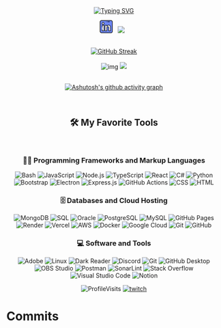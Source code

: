 <div align="center">
<a href="https://git.io/typing-svg"><img src="https://readme-typing-svg.demolab.com?font=Fira+Code&weight=700&size=35&pause=1000&color=76B4F7&center=true&random=false&width=475&lines=Hey+guys%2C+I+am+Edson+!+;Welcome+to+my+profile;FullStack++Developer+;Web+Developer+" alt="Typing SVG" /></a>
</div>
<div align='center'>
  <p align='center'>
    <a href="https://www.linkedin.com/in/edsonlima343"><img height="30" src="https://raw.githubusercontent.com/8bithemant/8bithemant/master/linkedin.png?raw=true"></a>&nbsp;&nbsp;
    <a href="mailto:edsonteles343@gmail.com"><img height="30" src="https://th.bing.com/th/id/OIP.9sT4UWsRfFiy6vPydv3_-QHaHO?pid=ImgDet&rs=1"></a>&nbsp;&nbsp;
  </p>
</div>

<br/>

<div align="center">
    <a href="https://git.io/streak-stats"><img src="https://streak-stats.demolab.com?user=edsuuu&theme=windows-dark&border_radius=5&locale=pt_BR&date_format=j%2Fn%5B%2FY%5D" alt="GitHub Streak" /></a>
</div>
<br/>

<div align="center">
    <img src="https://github-readme-stats.vercel.app/api/top-langs/?username=edsuuu&layout=donut&langs_count=7&theme=github_dark&border_color=00a4ef&bg_color=000000" alt="img" />
    <img src="https://github-readme-stats.vercel.app/api?username=edsuuu&&rank_icon=github&theme=github_dark&border_color=00a4ef&bg_color=000000&show=reviews,prs_merged,prs_merged_percentage" style="height: 280px"/>
</div>
<br>

<div align="center">

[![Ashutosh's github activity graph](https://github-readme-activity-graph.vercel.app/graph?username=edsuuu&bg_color=000000&color=3391ff&line=3391ff&point=ffffff&area=true&hide_border=true)](https://github.com/ashutosh00710/github-readme-activity-graph)

</div>
<br>

<div align="center">
        <h2>🛠️ My Favorite Tools</h2>
        <br/>
        <h3>👨‍💻 Programming Frameworks and Markup Languages</h3>
   <p>
      <img alt="Bash" src="https://img.shields.io/badge/Bash-121011.svg?logo=gnu-bash&logoColor=white">
      <img alt="JavaScript" src="https://img.shields.io/badge/JavaScript-F7DF1E.svg?logo=javascript&logoColor=black">
      <img alt="Node.js" src="https://img.shields.io/badge/Node.js-43853D.svg?logo=node.js&logoColor=white">
      <img alt="TypeScript" src="https://img.shields.io/badge/TypeScript-007ACC.svg?logo=typescript&logoColor=white">
      <img alt="React" src="https://img.shields.io/badge/React-20232a.svg?logo=react&logoColor=%2361DAFB">
      <img alt="C#" src="https://custom-icon-badges.demolab.com/badge/C%23-68217A.svg?logo=cs2&logoColor=white">
      <img alt="Python" src="https://img.shields.io/badge/Python-14354C.svg?logo=python&logoColor=white">
      <img alt="Bootstrap" src="https://img.shields.io/badge/Bootstrap-7952B3.svg?logo=bootstrap&logoColor=white">
      <img alt="Electron" src="https://img.shields.io/badge/Electron-20232e.svg?logo=electron&logoColor=white">
      <img alt="Express.js" src="https://img.shields.io/badge/Express.js-404d59.svg?logo=express&logoColor=white">
      <img alt="GitHub Actions" src="https://img.shields.io/badge/GitHub%20Actions-2671E5.svg?logo=github%20actions&logoColor=white">
      <img alt="CSS" src="https://img.shields.io/badge/CSS-1572B6.svg?logo=css3&logoColor=white">
      <img alt="HTML" src="https://img.shields.io/badge/HTML-E34F26.svg?logo=html5&logoColor=white">
   </p>
   <h3>🗄️ Databases and Cloud Hosting</h3>
   <p>
      <img alt="MongoDB" src="https://img.shields.io/badge/MongoDB-4ea94b.svg?logo=mongodb&logoColor=white">
      <img alt="SQL" src="https://custom-icon-badges.demolab.com/badge/SQL-025E8C.svg?logo=database&logoColor=white">
      <img alt="Oracle" src="https://img.shields.io/badge/Oracle-F00000.svg?logo=oracle&logoColor=white">
      <img alt="PostgreSQL" src="https://img.shields.io/badge/PostgreSQL-316192.svg?logo=postgresql&logoColor=white">
      <img alt="MySQL" src="https://img.shields.io/badge/MySQL-00f.svg?logo=mysql&logoColor=white">
      <img alt="GitHub Pages" src="https://img.shields.io/badge/GitHub%20Pages-327FC7.svg?logo=github&logoColor=white">
      <img alt="Render" src="https://img.shields.io/badge/Render-00979D.svg?logo=render&logoColor=white">
      <img alt="Vercel" src="https://img.shields.io/badge/Vercel-000000.svg?logo=vercel&logoColor=white">
      <img alt="AWS" src="https://img.shields.io/badge/-AWS-000?&logo=Amazon-AWS&logoColor=F90">
      <img alt="Docker" src="https://img.shields.io/badge/-Docker-000?&logo=Docker">
      <img alt="Google Cloud" src="https://img.shields.io/badge/Google%20Cloud-black?style=flat-square&logo=google-cloud">
      <img alt="Git" src="https://img.shields.io/badge/-Git-black?style=flat-square&logo=git">
      <img alt="GitHub" src="https://img.shields.io/badge/-GitHub-181717?style=flat-square&logo=github">
   </p>
   <h3>💻 Software and Tools</h3>
   <p>
      <img alt="Adobe" src="https://img.shields.io/badge/Adobe-FF0000.svg?logo=adobe&logoColor=white">
      <img alt="Linux" src="https://img.shields.io/badge/-Linux-000?&logo=Linux">
      <img alt="Dark Reader" src="https://img.shields.io/badge/-Dark%20Reader-141E24?logo=dark-reader&logoColor=white">
      <img alt="Discord" src="https://img.shields.io/badge/-Discord-5865F2.svg?logo=discord&logoColor=white">
      <img alt="Git" src="https://img.shields.io/badge/Git-F05033.svg?logo=git&logoColor=white">
      <img alt="GitHub Desktop" src="https://img.shields.io/badge/GitHub%20Desktop-8034A9.svg?logo=github&logoColor=white">
      <img alt="OBS Studio" src="https://img.shields.io/badge/-OBS-302E31?logo=obs-studio&logoColor=white">
      <img alt="Postman" src="https://img.shields.io/badge/Postman-FF6C37?logo=postman&logoColor=white">
      <img alt="SonarLint" src="https://img.shields.io/badge/-SonarLint-CB2029?logo=sonarlint&logoColor=white">
      <img alt="Stack Overflow" src="https://img.shields.io/badge/-Stack%20Overflow-FE7A16?logo=stack-overflow&logoColor=white">
      <img alt="Visual Studio Code" src="https://img.shields.io/badge/Visual%20Studio%20Code-0078d7.svg?logo=visual-studio-code&logoColor=white">
      <img alt="Notion" src="https://img.shields.io/badge/Notion-010101.svg?logo=notion&logoColor=white">
   </p>

<img alt="ProfileVisits" src="https://komarev.com/ghpvc/?username=edsuuu&label=Profile%20Visits&color=blue&style=for-the-badge">
<a href="https://www.twitch.tv/wncs_"><img alt="twitch" src="https://img.shields.io/twitch/status/wncs_?label=LiveStream&style=for-the-badge"></a>
</div>

<div>
<h1>Commits</h1>
<picture>
<source media="(prefers-color-scheme: dark)" srcset="https://ssr-contributions-svg.vercel.app/_/edsuuu?chart=3dbar&gap=0.6&scale=3&gradient=true&flatten=0&animation=wave&animation_duration=3&animation_delay=0.06&animation_amplitude=24&animation_frequency=0.1&animation_wave_center=19_3&format=svg&weeks=50&theme=blue&dark=true">

<source media="(prefers-color-scheme: light)" srcset="https://ssr-contributions-svg.vercel.app/_/edsuuu?chart=3dbar&gap=0.6&scale=2&flatten=2&animation=wave&animation_duration=4&animation_delay=0.06&animation_amplitude=24&animation_frequency=0.1&animation_wave_center=0_3&format=svg&weeks=34&theme=blue">

<img alt="" src="[https://ssr-contributions-svg.vercel.app/_/edsuuu?chart=3dbar&flatten=1&weeks=40&animation=wave&format=svg&gap=0.6&animation_frequency=0.2&animation_amplitude=20&theme=pink](https://ssr-contributions-svg.vercel.app/_/edsuuu?chart=3dbar&gap=0.6&scale=2&flatten=2&animation=wave&animation_duration=4&animation_delay=0.06&animation_amplitude=24&animation_frequency=0.1&animation_wave_center=0_3&format=svg&weeks=34&theme=blue)">
</picture>
</div>
